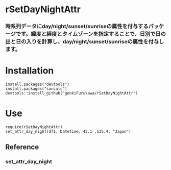 # rSetDayNightAttr

### 時系列データにday/night/sunset/sunriseの属性を付与するパッケージです。緯度と経度とタイムゾーンを指定することで、日別で日の出と日の入りを計算し、day/night/sunset/sunriseの属性を付与します。

# Installation

```` 
install.packages("devtools")
install.packages("suncalc")
devtools::install_github("genkiFurukawa/rSetDayNightAttr")
````

# Use

````
require(rSetDayNightAttr)
set_attr_day_night(df1, Datetime, 45.1 ,135.4, "Japan")
````

## Reference

### set_attr_day_night
